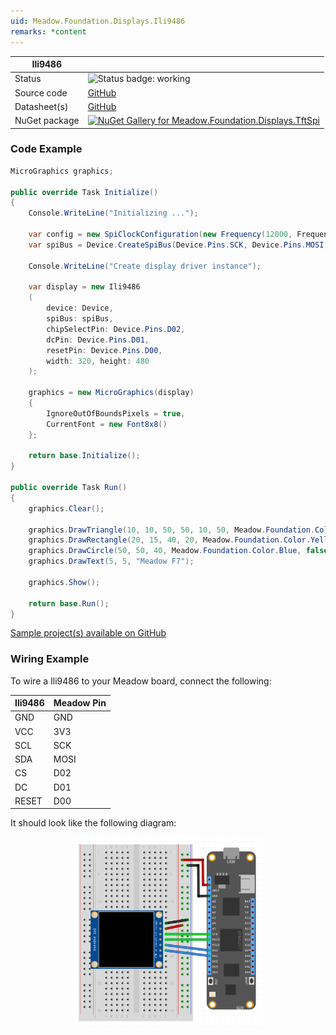 ```yaml
---
uid: Meadow.Foundation.Displays.Ili9486
remarks: *content
---
```


| Ili9486 | |
|--------|--------|
| Status | <img src="https://img.shields.io/badge/Working-brightgreen" style="width: auto; height: -webkit-fill-available;" alt="Status badge: working" /> |
| Source code | [GitHub](https://github.com/WildernessLabs/Meadow.Foundation/tree/main/Source/Meadow.Foundation.Peripherals/Displays.TftSpi/Driver/Drivers) |
| Datasheet(s) | [GitHub](https://github.com/WildernessLabs/Meadow.Foundation/tree/main/Source/Meadow.Foundation.Peripherals/Displays.TftSpi/Datasheet) |
| NuGet package | <a href="https://www.nuget.org/packages/Meadow.Foundation.Displays.TftSpi/" target="_blank"><img src="https://img.shields.io/nuget/v/Meadow.Foundation.Displays.TftSpi.svg?label=Meadow.Foundation.Displays.TftSpi" alt="NuGet Gallery for Meadow.Foundation.Displays.TftSpi" /></a> |

### Code Example

```csharp
MicroGraphics graphics;

public override Task Initialize()
{
    Console.WriteLine("Initializing ...");

    var config = new SpiClockConfiguration(new Frequency(12000, Frequency.UnitType.Kilohertz), SpiClockConfiguration.Mode.Mode0);
    var spiBus = Device.CreateSpiBus(Device.Pins.SCK, Device.Pins.MOSI, Device.Pins.MISO, config);

    Console.WriteLine("Create display driver instance");

    var display = new Ili9486
    (
        device: Device, 
        spiBus: spiBus,
        chipSelectPin: Device.Pins.D02,
        dcPin: Device.Pins.D01,
        resetPin: Device.Pins.D00,
        width: 320, height: 480
    );

    graphics = new MicroGraphics(display)
    {
        IgnoreOutOfBoundsPixels = true,
        CurrentFont = new Font8x8()
    };
    
    return base.Initialize();
}

public override Task Run()
{
    graphics.Clear();

    graphics.DrawTriangle(10, 10, 50, 50, 10, 50, Meadow.Foundation.Color.Red);
    graphics.DrawRectangle(20, 15, 40, 20, Meadow.Foundation.Color.Yellow, false);
    graphics.DrawCircle(50, 50, 40, Meadow.Foundation.Color.Blue, false);
    graphics.DrawText(5, 5, "Meadow F7");

    graphics.Show();

    return base.Run();
}

```

[Sample project(s) available on GitHub](https://github.com/WildernessLabs/Meadow.Foundation/tree/main/Source/Meadow.Foundation.Peripherals/Displays.TftSpi/Samples/Ili9486_Sample)

### Wiring Example

 To wire a Ili9486 to your Meadow board, connect the following:

| Ili9486 | Meadow Pin |
|---------|------------|
| GND     | GND        |
| VCC     | 3V3        |
| SCL     | SCK        |
| SDA     | MOSI       |
| CS      | D02        |
| DC      | D01        |
| RESET   | D00        |

It should look like the following diagram:

<img src="../../API_Assets/Meadow.Foundation.Displays.Tft.Ili9486/Ili9486_Fritzing.png" 
    style="width: 60%; display: block; margin-left: auto; margin-right: auto;" />




